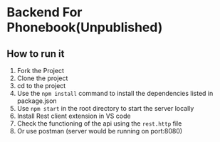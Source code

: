 # Backend For Phonebook(Unpublished)
## How to run it
1. Fork the Project 
2. Clone the project 
3. cd to the project
4. Use the `npm install` command to install the dependencies listed in package.json
5. Use `npm start` in the root directory to start the server locally
6. Install Rest client extension in VS code
7. Check the functioning of the api using  the `rest.http` file 
8. Or use postman (server would be running on  port:8080) 
